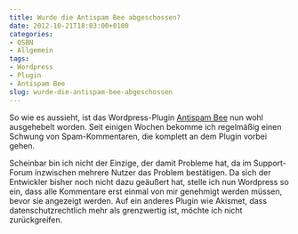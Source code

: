 ```yaml
---
title: Wurde die Antispam Bee abgeschossen?
date: 2012-10-21T18:03:00+0100
categories:
- OSBN
- Allgemein
tags:
- Wordpress
- Plugin
- Antispam Bee
slug: wurde-die-antispam-bee-abgeschossen
---
```

So wie es aussieht, ist das Wordpress-Plugin [Antispam Bee](http://wordpress.org/extend/plugins/antispam-bee "Antispam Bee") nun wohl ausgehebelt worden. Seit einigen Wochen bekomme ich regelmäßig einen Schwung von Spam-Kommentaren, die komplett an dem Plugin vorbei gehen.

Scheinbar bin ich nicht der Einzige, der damit Probleme hat, da im Support-Forum inzwischen mehrere Nutzer das Problem bestätigen. Da sich der Entwickler bisher noch nicht dazu geäußert hat, stelle ich nun Wordpress so ein, dass alle Kommentare erst einmal von mir genehmigt werden müssen, bevor sie angezeigt werden. Auf ein anderes Plugin wie Akismet, dass datenschutzrechtlich mehr als grenzwertig ist, möchte ich nicht zurückgreifen.